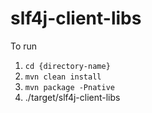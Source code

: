 # slf4j-client-libs
To run

1) `cd {directory-name}`
2) `mvn clean install`
3) `mvn package -Pnative`
4) ./target/slf4j-client-libs
